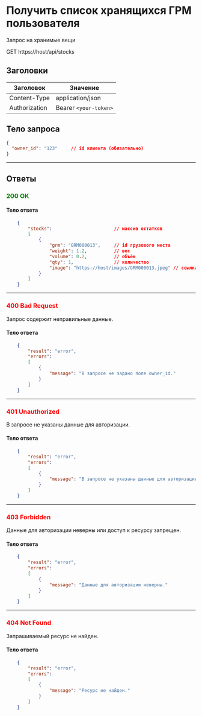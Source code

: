# Получить список хранящихся ГРМ пользователя

Запрос на хранимые вещи

GET https://host/api/stocks

## Заголовки

| Заголовок           | Значение                       |
|---------------------|--------------------------------|
| Content-Type        | application/json              |
| Authorization       | Bearer `<your-token>`         |


## Тело запроса

```json
{
  "owner_id": "123"     // id клиента (обязательно)
}
```
---

## Ответы

### <span style="color: green;">200 ОК</span>

#### Тело ответа

```json
    {
        "stocks":                       // массив остатков
        [
            {
                "grm": "GRM000013",     // id грузового места
                "weight": 1.2,          // вес
                "volume": 0.2,          // объём
                "qty": 1,               // количество 
                "image": "https://host/images/GRM000013.jpeg" // ссылка на фото грузового места
            }
        ]
    }
```
---
### <span style="color: red;">400 Bad Request</span>
Запрос содержит неправильные данные.
#### Тело ответа

```json
    {
        "result": "error",
        "errors":
        [
            {
                "message": "В запросе не задано поле owner_id."
            }
        ]
    }
```
---
### <span style="color: red;">401 Unauthorized</span>
В запросе не указаны данные для авторизации.
#### Тело ответа

```json
    {
        "result": "error",
        "errors":
        [
            {
                "message": "В запросе не указаны данные для авторизации."
            }
        ]
    }
```
---
### <span style="color: red;">403 Forbidden</span>
Данные для авторизации неверны или доступ к ресурсу запрещен.
#### Тело ответа

```json
    {
        "result": "error",
        "errors":
        [
            {
                "message": "Данные для авторизации неверны."
            }
        ]
    }
```
---
### <span style="color: red;">404 Not Found</span>
Запрашиваемый ресурс не найден.
#### Тело ответа

```json
    {
        "result": "error",
        "errors":
        [
            {
                "message": "Ресурс не найден."
            }
        ]
    }
```


